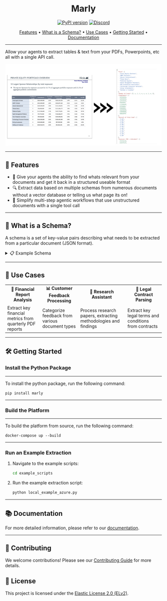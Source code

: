 <div align="center">

# Marly

[![PyPI version](https://img.shields.io/pypi/v/marly.svg)](https://pypi.org/project/marly/) [![Discord](https://img.shields.io/discord/123456789012345678.svg?label=Discord&logo=discord)](https://discord.gg/deHsRHjCkK)

[Features](#-features) • [What is a Schema?](#-what-is-a-schema) • [Use Cases](#-use-cases) • [Getting Started](#-getting-started) • [Documentation](#-documentation)

</div>

---

Allow your agents to extract tables & text from your PDFs, Powerpoints, etc all with a single API call.

<img src="https://github.com/noaheggenschwiler/images/blob/main/marly-overview.png?raw=true" alt="Marly Logo">

---

## 🚀 Features

- 📄 Give your agents the ability to find whats relevant from your documents and get it back in a structured useable format
- 🔍 Extract data based on multiple schemas from numerous documents without a vector database or telling us what page its on!
- 🔄 Simplify multi-step agentic workflows that use unstructured documents with a single tool call

---

## 🧰 What is a Schema?

A schema is a set of key-value pairs describing what needs to be extracted from a particular document (JSON format).

<details>
<summary>📋 Example Schema</summary>

```
{
    "Firm": "The name of the firm",
    "Number of Funds": "The number of funds managed by the firm",
    "Commitment": "The commitment amount in millions of dollars",
    "% of Total Comm": "The percentage of total commitment",
    "Exposure (FMV + Unfunded)": "The exposure including fair market value and unfunded commitments in millions of dollars",
    "% of Total Exposure": "The percentage of total exposure",
    "TVPI": "Total Value to Paid-In multiple",
    "Net IRR": "Net Internal Rate of Return as a percentage"
}
```

</details>

</details>

---

## 🎯 Use Cases

<table>
  <tr>
    <td align="center"><b>💼 Financial Report Analysis</b></td>
    <td align="center"><b>📊 Customer Feedback Processing</b></td>
    <td align="center"><b>🔬 Research Assistant</b></td>
    <td align="center"><b>🧠 Legal Contract Parsing</b></td>
  </tr>
  <tr>
    <td>Extract key financial metrics from quarterly PDF reports</td>
    <td>Categorize feedback from various document types</td>
    <td>Process research papers, extracting methodologies and findings</td>
    <td>Extract key legal terms and conditions from contracts</td>
  </tr>
</table>

---

## 🛠️ Getting Started

### Install the Python Package

---

To install the python package, run the following command:

```
pip install marly
```

---

### Build the Platform

---

To build the platform from source, run the following command:

```
docker-compose up --build
```

---

### Run an Example Extraction

1. Navigate to the example scripts:

   ```bash
   cd example_scripts
   ```

2. Run the example extraction script:
   ```bash
   python local_example_azure.py
   ```

---

## 📚 Documentation

For more detailed information, please refer to our [documentation](https://docs.marly.ai).

---

<div align="left">

## 🤝 Contributing

We welcome contributions! Please see our [Contributing Guide](https://docs.marly.ai/contribute/contribute) for more details.

## 📄 License

This project is licensed under the [Elastic License 2.0 (ELv2)](https://www.elastic.co/licensing/elastic-license).

</div>
